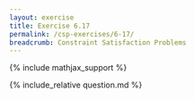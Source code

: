 ```yaml
---
layout: exercise
title: Exercise 6.17
permalink: /csp-exercises/6-17/
breadcrumb: Constraint Satisfaction Problems
---
```


{% include mathjax_support %}

<div><i class="arrow-up" data-chapter="csp-exercises" data-exercise="ex_17" data-rating="0"></i></div>
{% include_relative question.md %}
